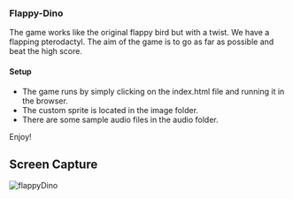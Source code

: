 ### Flappy-Dino

The game works like the original flappy bird but with a twist. We have a flapping pterodactyl. The aim of the game is to go as
far as possible and beat the high score.

#### Setup

- The game runs by simply clicking on the index.html file and running it in the browser.
- The custom sprite is located in the image folder.
- There are some sample audio files in the audio folder.

Enjoy!

## Screen Capture

![flappyDino](https://user-images.githubusercontent.com/54192886/69140172-45d8f100-0ac2-11ea-89eb-12343f572754.gif)

